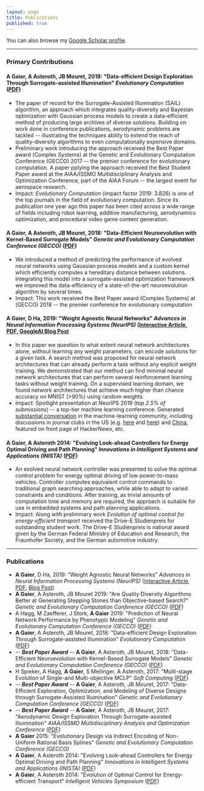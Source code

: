 ```yaml
---
layout: page
title: Publications
published: true
---
```


You can also browse my [Google Scholar profile](https://scholar.google.com/citations?user=GGyARB8AAAAJ&hl=en).

---
### Primary Contributions

#### A Gaier, A Asteroth, JB Mouret, 2018: "Data-efficient Design Exploration Through Surrogate-assisted Illumination" _Evolutionary Computation_ ([PDF](https://arxiv.org/pdf/1806.05865))
  * The paper of record for the Surrogate-Assisted Illumination (SAIL) algorithm, an approach which integrates quality-diversity and Bayesian optimization with Gaussian process models to create a data-efficient method of producing large archives of diverse solutions. Building on work done in conference publications, aerodynamic problems are tackled -- illustrating the techniques ability to extend the reach of quality-diversity algorithms to even computationally expensive domains.
  * Preliminary work introducing the approach received the Best Paper award (Complex Systems) at the Genetic and Evolutionary Computation Conference (GECCO) 2017 -- the premier conference for evolutionary computation. A paper pplying the approach received the Best Student Paper award at the AIAA/ISSMO Multidisciplinary Analysis and Optimization Conference, part of the AIAA Forum -- the largest event for aerospace research. 
  * Impact: _Evolutionary Computation_ (impact factor 2019: 3.826) is one of the top journals in the field of evolutionary computation. Since its publication one year ago this paper has been cited across a wide range of fields including robot learning, additive manufacturing, aerodynamics optimization, and procedural video game content generation.
  
 
#### A Gaier, A Asteroth, JB Mouret, 2018: "Data-Efficient Neuroevolution with Kernel-Based Surrogate Models" _Genetic and Evolutionary Computation Conference (GECCO)_ ([PDF](https://arxiv.org/pdf/1804.05364))
  * We introduced a method of predicting the performance of evolved neural networks using Gaussian process models and a custom kernel which efficiently computes a hereditary distance between solutions. Integrating this model into a surrogate-assisted optimization framework we improved the data-efficiency of a state-of-the-art neuroevolution algorithm by several times.
  * Impact: This work received the Best Paper award (Complex Systems) at (GECCO) 2018 -- the premier conference for evolutionary computation
  
#### A Gaier, D Ha, 2019: "Weight Agnostic Neural Networks" _Advances in Neural Information Processing Systems (NeurIPS)_ ([Interactive Article](https://weightagnostic.github.io/), [PDF](https://arxiv.org/abs/1906.04358), [GoogleAI Blog Post](https://ai.googleblog.com/2019/08/exploring-weight-agnostic-neural.html) 
  * In this paper we question to what extent neural network architectures alone, without learning any weight parameters, can encode solutions for a given task. A search method was proposed for neural network architectures that can already perform a task without any explicit weight training. We demonstrated that our method can find minimal neural network architectures that can perform several reinforcement learning tasks without weight training. On a supervised learning domain, we found network architectures that achieve much higher than chance accuracy on MNIST (>90\%) using random weights.
  * Impact: Spotlight presentation at NeurIPS 2019 (_top 2.5% of submissions_) -- a top-tier machine learning conference. Generated [substantial conversation](https://twitter.com/hardmaru/status/1138600152048910336) in the machine-learning community, including discussions in journal clubs in the US (e.g. [here](https://www.youtube.com/watch?v=OmniHm9Fk-A) and [here](https://www.youtube.com/watch?v=rEKtmUS3WIU)) and [China](https://zhuanlan.zhihu.com/p/71848261), featured on front page of HackerNews, etc.


#### A Gaier, A Asteroth 2014: "Evolving Look-ahead Controllers for Energy Optimal Driving and Path Planning" _Innovations in Intelligent Systems and Applications (INISTA)_ ([PDF](https://bit.ly/2Kxp1je))
  * An evolved neural network controller was presented to solve the optimal control problem for energy optimal driving of low power-to-mass vehicles. Controller computes equivalent control commands to traditional graph searching approaches, while able to adapt to varied constraints and conditions. After training, as trivial amounts of computation time and memory are required, the approach is suitable for use in embedded systems and path planning applications.
  * Impact: Along with preliminary work _Evolution of optimal control for energy-efficient transport_ received the Drive-E Studienpreis for outstanding student work. The Drive-E Studienpreis is national award given by the German Federal Ministry of Education and Research, the Fraunhofer Society, and the German automotive industry.
  

---
### Publications

- **A Gaier**, D Ha, 2019: "Weight Agnostic Neural Networks" _Advances in Neural Information Processing Systems (NeurIPS)_ ([Interactive Article](https://weightagnostic.github.io/), [PDF](https://arxiv.org/abs/1906.04358), [Blog Post](https://ai.googleblog.com/2019/08/exploring-weight-agnostic-neural.html))
- **A Gaier**,  A Asteroth, JB Mouret 2019: "Are Quality Diversity Algorithms Better at Generating Stepping Stones than Objective-based Search?" _Genetic and Evolutionary Computation Conference (GECCO)_ ([PDF](https://bit.ly/2yOtWH9))
- A Hagg, M Zaefferer, J Stork, **A Gaier** 2019: "Prediction of Neural Network Performance by Phenotypic Modeling" _Genetic and Evolutionary Computation Conference (GECCO)_ ([PDF](https://arxiv.org/pdf/1907.07075))
- **A Gaier**, A Asteroth, JB Mouret, 2018: "Data-efficient Design Exploration Through Surrogate-assisted Illumination" _Evolutionary Computation_ ([PDF](https://arxiv.org/pdf/1806.05865))
- -- **_Best Paper Award_** --  **A Gaier**, A Asteroth, JB Mouret, 2018: "Data-Efficient Neuroevolution with Kernel-Based Surrogate Models" _Genetic and Evolutionary Computation Conference (GECCO)_ ([PDF](https://arxiv.org/pdf/1804.05364))
- H Spieker, A Hagg, **A Gaier**, S Meilinger, A Asteroth, 2017: "Multi-stage Evolution of Single-and Multi-objective MCLP" _Soft Computing_ ([PDF](https://bit.ly/2Tm1m9q))
- -- **_Best Paper Award_** -- **A Gaier**, A Asteroth, JB Mouret, 2017: "Data-Efficient Exploration, Optimization, and Modeling of Diverse Designs through Surrogate-Assisted Illumination" _Genetic and Evolutionary Computation Conference (GECCO)_ ([PDF](https://dl.acm.org/ft_gateway.cfm?id=3071282&type=pdf))
- -- **_Best Paper Award_** -- **A Gaier**, A Asteroth, JB Mouret, 2017: "Aerodynamic Design Exploration Through Surrogate-assisted Illumination" _AIAA/ISSMO Multidisciplinary Analysis and Optimization Conference_ ([PDF](https://hal.inria.fr/hal-01518786/document))
- **A Gaier** 2015: "Evolutionary Design via Indirect Encoding of Non-Uniform Rational Basis Splines" _Genetic and Evolutionary Computation Conference (GECCO)_
- **A Gaier**, A Asteroth 2014: "Evolving Look-ahead Controllers for Energy Optimal Driving and Path Planning" _Innovations in Intelligent Systems and Applications (INISTA)_ ([PDF](https://bit.ly/2Kxp1je))
- **A Gaier**, A Asteroth 2014: "Evolution of Optimal Control for Energy-efficient Transport" _Intelligent Vehicles Symposium_ ([PDF](https://bit.ly/2KFO6sl))
